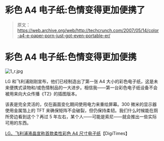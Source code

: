 # 彩色 A4 电子纸:色情变得更加便携了

> 原文：<https://web.archive.org/web/http://techcrunch.com/2007/05/14/color-a4-e-paper-porn-just-got-even-portable-er/>

# 彩色 A4 电子纸:色情变得更加便携

![1_r.jpg](img/634a4e4ec3b322c36a585f9e5bdcab50.png)

LG 和飞利浦刚刚宣布，他们已经制造出了第一张 A4 大小的彩色电子纸，这是未来便携式读物和/或色情制品的一大进步。相信我——第一台彩色电子纸设备不会被用来向大众传播《T2》的插图版本。

该表是完全灵活的，仅在画面变化期间使用电力来重绘屏幕。300 微米的显示器使用金属箔上的 TFT 来确保矩阵不会破裂，但仍保持柔韧。我们什么时候能在厕所旁边看到这个？再过 5 年左右，某个人——可能是索尼——就会推出一些实际可用的东西。

[LG。飞利浦液晶宣称首款柔性彩色 A4 尺寸电子纸](https://web.archive.org/web/20210305020335/http://www.digitimes.com/displays/a20070514PR200.html)【DigiTimes】